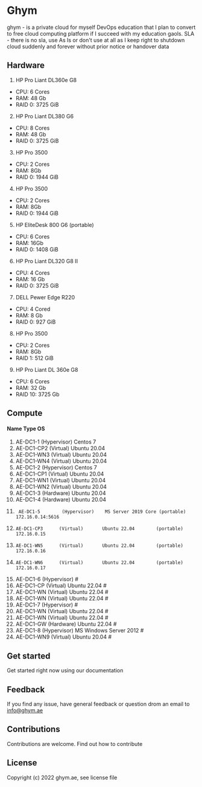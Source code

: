 # Ghym
ghym - is a private cloud for myself DevOps education that I plan to convert to free cloud computing platform if I succeed with my education gaols. SLA - there is no sla, use As Is or don't use at all as I keep right to shutdown cloud suddenly and forever without prior notice or handover data

## Hardware
1. HP Pro Liant DL360e G8
 - CPU: 6 Cores
 - RAM: 48 Gb
 - RAID 0: 3725 GiB
2. HP Pro Liant DL380 G6
 - CPU: 8 Cores
 - RAM: 48 Gb
 - RAID 0: 3725 GiB
3. HP Pro 3500
 - CPU: 2 Cores
 - RAM: 8Gb
 - RAID 0: 1944 GiB
4. HP Pro 3500
 - CPU: 2 Cores
 - RAM: 8Gb
 - RAID 0: 1944 GiB
5. HP EliteDesk 800 G6 (portable)
 - CPU: 6 Cores
 - RAM: 16Gb
 - RAID 0: 1408 GiB
6. HP Pro Liant DL320 G8 II
 - CPU: 4 Cores
 - RAM: 16 Gb
 - RAID 0: 3725 GiB
7. DELL Pewer Edge R220
 - CPU: 4 Cored
 - RAM: 8 Gb
 - RAID 0: 927 GiB
8. HP Pro 3500
 - CPU: 2 Cores
 - RAM: 8Gb
 - RAID 1: 512 GiB
9. HP Pro Liant DL 360e G8
 - CPU: 6 Cores
 - RAM: 32 Gb
 - RAID 10: 3725 Gb

## Compute
####	Name		Type		OS
1.	AE-DC1-1	(Hypervisor)	Centos 7
 1.	AE-DC1-CP2	(Virtual)	Ubuntu 20.04
 2.	AE-DC1-WN3	(Virtual)	Ubuntu 20.04
 3.	AE-DC1-WN4	(Virtual)	Ubuntu 20.04
2. 	AE-DC1-2	(Hypervisor)	Centos 7
 1.	AE-DC1-CP1	(Virtual)	Ubuntu 20.04
 2.	AE-DC1-WN1	(Virtual)	Ubuntu 20.04
 3.	AE-DC1-WN2	(Virtual)	Ubuntu 20.04
3.	AE-DC1-3	(Hardware)	Ubuntu 20.04
4.	AE-DC1-4	(Hardware)	Ubuntu 20.04
5.      AE-DC1-5        (Hypervisor)    MS Server 2019 Core	(portable)	172.16.0.14:5616
 1.     AE-DC1-CP3      (Virtual)       Ubuntu 22.04		(portable)	172.16.0.15
 2.     AE-DC1-WN5      (Virtual)       Ubuntu 22.04		(portable)	172.16.0.16
 3.     AE-DC1-WN6      (Virtual)       Ubuntu 22.04		(portable)	172.16.0.17
6.	AE-DC1-6	(Hypervisor)	                       #
 1.	AE-DC1-CP	(Virtual)	Ubuntu 22.04           #
 2.	AE-DC1-WN	(Virtual)	Ubuntu 22.04           #
 3.	AE-DC1-WN	(Virtual)	Ubuntu 22.04           #
7.	AE-DC1-7	(Hypervisor)	                       #
 1.	AE-DC1-WN	(Virtual)	Ubuntu 22.04           #
 2.	AE-DC1-WN	(Virtual)	Ubuntu 22.04           #
8.	AE-DC1-GW	(Hardware)	Ubuntu 22.04           #
9.	AE-DC1-8	(Hypervisor)	MS Windows Server 2012 #
 1.	AE-DC1-WN9	(Virtual)	Ubuntu 20.04           #

## Get started

Get started right now using our documentation

## Feedback

If you find any issue, have general feedback or question drom an email to info@ghym.ae

## Contributions

Contributions are welcome. Find out how to contribute

## License

Copyright (c) 2022 ghym.ae, see license file

